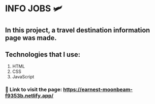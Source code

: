 # INFO JOBS 🛩
## In this project, a travel destination information page was made. 
## Technologies that I use:
1. HTML
2. CSS
3. JavaScript
### 🚀 Link to visit the page: https://earnest-moonbeam-f9353b.netlify.app/

